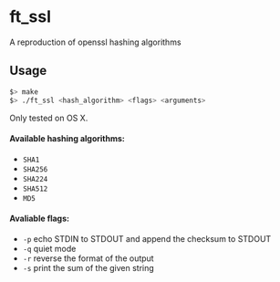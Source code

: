 # ft_ssl

A reproduction of openssl hashing algorithms
## Usage

```bash
$> make
$> ./ft_ssl <hash_algorithm> <flags> <arguments>
```
Only tested on OS X.

#### Available hashing algorithms:

- `SHA1`
- `SHA256`
- `SHA224`
- `SHA512`
- `MD5`

#### Avaliable flags:

- `-p` echo STDIN to STDOUT and append the checksum to STDOUT
- `-q` quiet mode
- `-r` reverse the format of the output
- `-s` print the sum of the given string
